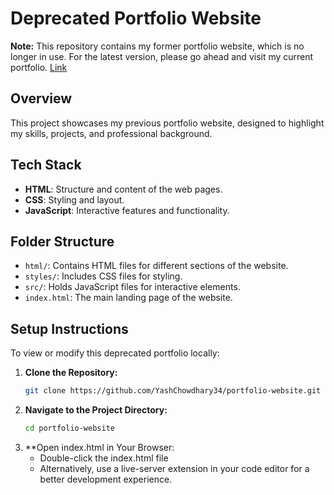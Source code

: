 # Deprecated Portfolio Website

**Note:** This repository contains my former portfolio website, which is no longer in use. For the latest version, please go ahead and visit my current portfolio. [Link](https://github.com/YashChowdhary34/dev-portfolio)

## Overview

This project showcases my previous portfolio website, designed to highlight my skills, projects, and professional background.

## Tech Stack

- **HTML**: Structure and content of the web pages.
- **CSS**: Styling and layout.
- **JavaScript**: Interactive features and functionality.

## Folder Structure

- `html/`: Contains HTML files for different sections of the website.
- `styles/`: Includes CSS files for styling.
- `src/`: Holds JavaScript files for interactive elements.
- `index.html`: The main landing page of the website.

## Setup Instructions

To view or modify this deprecated portfolio locally:

1. **Clone the Repository:**
   ```bash
   git clone https://github.com/YashChowdhary34/portfolio-website.git

2. **Navigate to the Project Directory:**
   ```bash
   cd portfolio-website

3. **Open index.html in Your Browser:
   - Double-click the index.html file
   - Alternatively, use a live-server extension in your code editor for a better development experience.
